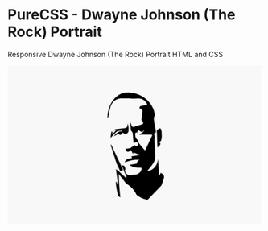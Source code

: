 # PureCSS - Dwayne Johnson (The Rock) Portrait
Responsive Dwayne Johnson (The Rock) Portrait HTML and CSS

<div align="center">
   <img src="screenshot.png" width="800" />
</div
